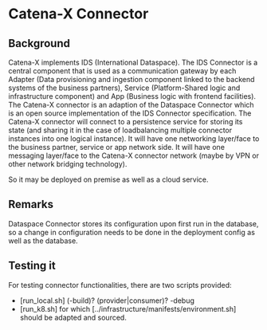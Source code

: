 # Catena-X Connector 
 
## Background
Catena-X implements IDS (International Dataspace). The IDS Connector is a central component that is used as a communication gateway by each Adapter (Data provisioning and ingestion component linked to the backend systems of the business partners), Service (Platform-Shared logic and infrastructure component) and App (Business logic with frontend facilities). The Catena-X connector is an adaption of the Dataspace Connector which is an open source implementation of the IDS Connector specification. The Catena-X connector will connect to a persistence service for storing its state (and sharing it in the case of loadbalancing multiple connector instances into one logical instance). It will have
one networking layer/face to the business partner, service or app network side. It will have one messaging layer/face to the Catena-X connector network (maybe by VPN or other network bridging technology). 

So it may be deployed on premise as well as a cloud service.

## Remarks

Dataspace Connector stores its configuration upon first run in the database, so a change in configuration needs to be done 
in the deployment config as well as the database.

## Testing it
For testing connector functionalities, there are two scripts provided:
- [run_local.sh] (-build)? (provider|consumer)? -debug
- [run_k8.sh] for which [../infrastructure/manifests/environment.sh] should be adapted and sourced.
